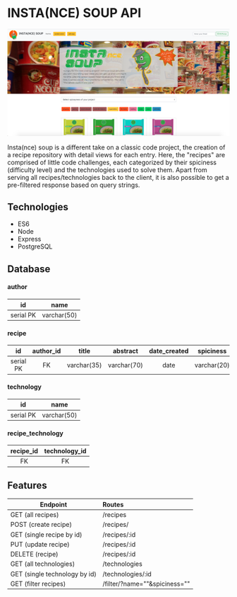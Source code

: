 # INSTA(NCE) SOUP API

![yumyum](images/yumyum.png)

Insta(nce) soup is a different take on a classic code project, the creation of a recipe repository with detail views for each entry.
Here, the "recipes" are comprised of little code challenges, each categorized by their spiciness (difficulty level) and the technologies used to solve them.
Apart from serving all recipes/technologies back to the client, it is also possible to get a pre-filtered response based on query strings.

## Technologies

- ES6
- Node
- Express
- PostgreSQL

## Database

#### author

|    id     |    name     |
| :-------: | :---------: |
| serial PK | varchar(50) |

#### recipe

|    id     | author_id |    title    |  abstract   | date_created |  spiciness  | description  |   main_text   | code_snippet |   img_url    |
| :-------: | :-------: | :---------: | :---------: | :----------: | :---------: | :----------: | :-----------: | :----------: | :----------: |
| serial PK |    FK     | varchar(35) | varchar(70) |     date     | varchar(20) | varchar(550) | varchar(1230) | varchar(100) | varchar(100) |

#### technology

|    id     |    name     |
| :-------: | :---------: |
| serial PK | varchar(50) |

#### recipe_technology

| recipe_id | technology_id |
| :-------: | :-----------: |
|    FK     |      FK       |

## Features

| Endpoint                      | Routes                        |
| ----------------------------- | :---------------------------- |
| GET (all recipes)             | /recipes                      |
| POST (create recipe)          | /recipes/                     |
| GET (single recipe by id)     | /recipes/:id                  |
| PUT (update recipe)           | /recipes/:id                  |
| DELETE (recipe)               | /recipes/:id                  |
| GET (all technologies)        | /technologies                 |
| GET (single technology by id) | /technologies/:id             |
| GET (filter recipes)          | /filter/?name=""&spiciness="" |
